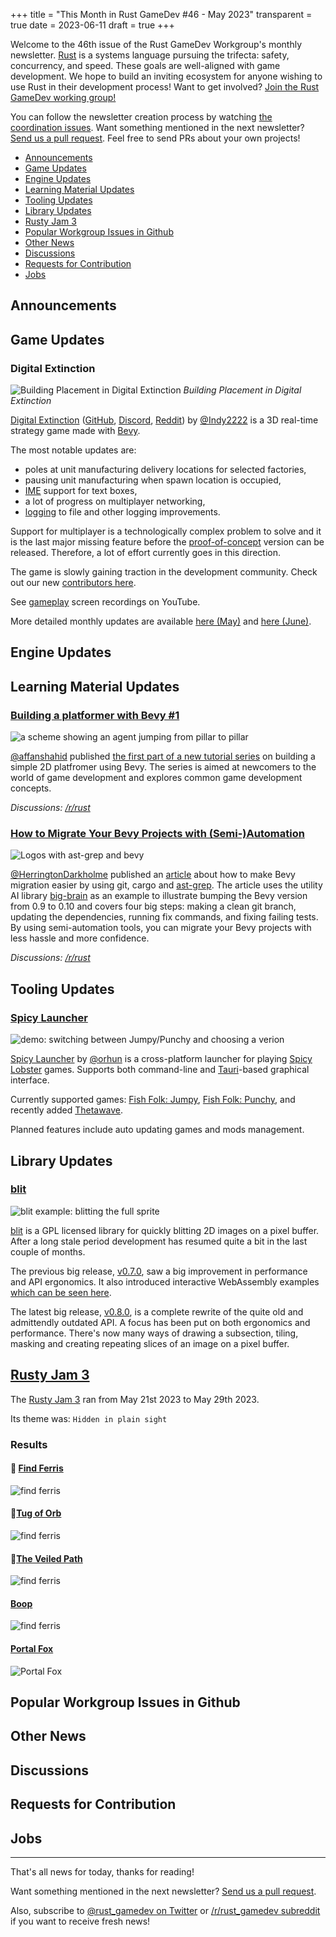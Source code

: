 +++
title = "This Month in Rust GameDev #46 - May 2023"
transparent = true
date = 2023-06-11
draft = true
+++

<!-- no toc -->

<!-- Check the post with markdownlint-->

Welcome to the 46th issue of the Rust GameDev Workgroup's
monthly newsletter.
[Rust] is a systems language pursuing the trifecta:
safety, concurrency, and speed.
These goals are well-aligned with game development.
We hope to build an inviting ecosystem for anyone wishing
to use Rust in their development process!
Want to get involved? [Join the Rust GameDev working group!][join]

You can follow the newsletter creation process
by watching [the coordination issues][coordination].
Want something mentioned in the next newsletter?
[Send us a pull request][pr].
Feel free to send PRs about your own projects!

[Rust]: https://rust-lang.org
[join]: https://github.com/rust-gamedev/wg#join-the-fun
[pr]: https://github.com/rust-gamedev/rust-gamedev.github.io
[coordination]: https://github.com/rust-gamedev/rust-gamedev.github.io/issues?q=label%3Acoordination

- [Announcements](#announcements)
- [Game Updates](#game-updates)
- [Engine Updates](#engine-updates)
- [Learning Material Updates](#learning-material-updates)
- [Tooling Updates](#tooling-updates)
- [Library Updates](#library-updates)
- [Rusty Jam 3](#rusty-jam-3)
- [Popular Workgroup Issues in Github](#popular-workgroup-issues-in-github)
- [Other News](#other-news)
- [Discussions](#discussions)
- [Requests for Contribution](#requests-for-contribution)
- [Jobs](#jobs)

<!--
Ideal section structure is:

```
### [Title]

![image/GIF description](image link)
_image caption_

A paragraph or two with a summary and [useful links].

_Discussions:
[/r/rust](https://reddit.com/r/rust/todo),
[twitter](https://twitter.com/todo/status/123456)_

[Title]: https://first.link
[useful links]: https://other.link
```

If needed, a section can be split into subsections with a "------" delimiter.
-->

## Announcements

## Game Updates

### Digital Extinction

![Building Placement in Digital Extinction](digital-extinction.jpeg)
_Building Placement in Digital Extinction_

[Digital Extinction] ([GitHub][de-github], [Discord][de-discord],
[Reddit][de-reddit]) by [@Indy2222] is a 3D real-time strategy game made with
[Bevy].

The most notable updates are:

- poles at unit manufacturing delivery locations for selected factories,
- pausing unit manufacturing when spawn location is occupied,
- [IME][ime] support for text boxes,
- a lot of progress on multiplayer networking,
- [logging][de-logging] to file and other logging improvements.

Support for multiplayer is a technologically complex problem to solve and it is
the last major missing feature before the [proof-of-concept][de-poc] version
can be released. Therefore, a lot of effort currently goes in this direction.

The game is slowly gaining traction in the development community.
Check out our new [contributors here][de-contributors].

See [gameplay][de-video] screen recordings on YouTube.

More detailed monthly updates are available [here (May)][de-update-07] and
[here (June)][de-update-08].

[Digital Extinction]: https://de-game.org
[de-github]: https://github.com/DigitalExtinction/Game
[de-discord]: https://discord.gg/vHMFuCWGSX
[de-reddit]: https://reddit.com/r/DigitalExtinction
[Bevy]: https://bevyengine.org
[ime]: https://en.wikipedia.org/wiki/Input_method
[de-logging]: https://docs.de-game.org/logging/
[de-poc]: https://github.com/DigitalExtinction/Game/milestone/1
[de-video]: https://youtu.be/_ibNMDgIQDE
[de-contributors]: https://github.com/DigitalExtinction/Game/graphs/contributors
[de-update-07]: https://mgn.cz/blog/de07/
[de-update-08]: https://mgn.cz/blog/de08/
[@Indy2222]: https://github.com/Indy2222

## Engine Updates

## Learning Material Updates

### [Building a platformer with Bevy \#1][bevy-platformer-tut]

![a scheme showing an agent jumping from pillar to pillar](bevy-platformer-tut.png)

[@affanshahid] published [the first part of a new tutorial series][bevy-platformer-tut]
on building a simple 2D platfromer using Bevy.
The series is aimed at newcomers to the world of
game development and explores common game development concepts.

_Discussions: [/r/rust](https://reddit.com/r/rust/comments/134d2i0/learning_gamedev_w_rust)_

[bevy-platformer-tut]: https://affanshahid.dev/posts/learning-game-dev-bevy-1
[@affanshahid]: https://github.com/affanshahid

### [How to Migrate Your Bevy Projects with (Semi-)Automation][bevy-migrate]

![Logos with ast-grep and bevy](migrate-bevy.png)

[@HerringtonDarkholme] published an [article][bevy-migrate]
about how to make Bevy migration easier by using git, cargo and [ast-grep].
The article uses the utility AI library [big-brain] as an example
to illustrate bumping the Bevy version from 0.9 to 0.10
and covers four big steps: making a clean git branch,
updating the dependencies, running fix commands, and fixing failing tests.
By using semi-automation tools, you can migrate your Bevy projects
with less hassle and more confidence.

_Discussions:
[/r/rust](https://www.reddit.com/r/rust/comments/13m4crf/semi_automated_migration_bevy)_

[bevy-migrate]: https://betterprogramming.pub/migrating-bevy-can-be-easier-with-semi-automation-here-is-how-1f6e21858e79
[@HerringtonDarkholme]: https://github.com/HerringtonDarkholme
[ast-grep]: https://github.com/ast-grep/ast-grep
[big-brain]: https://github.com/zkat/big-brain

## Tooling Updates

### [Spicy Launcher]

![demo: switching between Jumpy/Punchy and choosing a verion](spicylauncher.gif)

[Spicy Launcher] by [@orhun] is a cross-platform launcher
for playing [Spicy Lobster] games.
Supports both command-line and [Tauri]-based graphical interface.

Currently supported games: [Fish Folk: Jumpy], [Fish Folk: Punchy],
and recently added [Thetawave].

Planned features include auto updating games and mods management.

[Spicy Launcher]: https://github.com/spicylobstergames/SpicyLauncher
[Spicy Lobster]: https://github.com/spicylobstergames
[Fish Folk: Jumpy]: https://github.com/fishfolks/jumpy
[Fish Folk: Punchy]: https://github.com/fishfolks/punchy
[Thetawave]: https://github.com/thetawavegame/thetawave
[@orhun]: https://github.com/orhun
[Tauri]: https://tauri.app

## Library Updates

### [blit]

![blit example: blitting the full sprite](blit.png)

[blit] is a GPL licensed library for quickly blitting 2D images on a pixel buffer.
After a long stale period development has resumed quite a bit
in the last couple of months.

The previous big release, [v0.7.0][blit-0-7], saw a big improvement in performance
and API ergonomics. It also introduced interactive WebAssembly examples
[which can be seen here][blit-web-show].

The latest big release, [v0.8.0][blit-0-8], is a complete rewrite of the quite old
and admittendly outdated API. A focus has been put on both ergonomics and performance.
There's now many ways of drawing a subsection, tiling, masking and creating
repeating slices of an image on a pixel buffer.

[blit]: https://github.com/tversteeg/blit
[blit-0-7]: https://github.com/tversteeg/blit/releases/tag/v0.7.0
[blit-0-8]: https://github.com/tversteeg/blit/releases/tag/v0.8.0
[blit-web-show]: https://tversteeg.nl/blit/showcase

## [Rusty Jam 3]

The [Rusty Jam 3] ran from May 21st 2023 to May 29th 2023.

Its theme was: `Hidden in plain sight`

### Results

#### 🥇 [Find Ferris](https://kuviman.itch.io/find-ferris)

![find ferris](find_ferris.png)

#### 🥈[Tug of Orb](https://anders429.itch.io/tug-of-orb)

![find ferris](tug_of_orb.png)

#### 🥉[The Veiled Path](https://jebik.itch.io/the-veiled-path)

![find ferris](the_veiled_path.png)

#### [Boop](https://killercup.itch.io/boop)

![find ferris](boop.png)

#### [Portal Fox](https://vrixyz.itch.io/detective-fox)

![Portal Fox](portal_fox.png)

[Rusty Jam 3]: https://itch.io/jam/rusty-jam-3

## Popular Workgroup Issues in Github

<!-- Up to 10 links to interesting issues -->

<!-- One-liners for plan items that haven't got their own sections. -->
## Other News

<!-- One-liners for plan items that haven't got their own sections. -->

## Discussions

<!-- Links to handpicked reddit/twitter/urlo/etc threads that provide
useful information -->

## Requests for Contribution

<!-- Links to "good first issue"-labels or direct links to specific tasks -->

## Jobs

<!-- An optional section for new jobs related to Rust gamedev -->

------

That's all news for today, thanks for reading!

Want something mentioned in the next newsletter?
[Send us a pull request][pr].

Also, subscribe to [@rust_gamedev on Twitter][@rust_gamedev]
or [/r/rust_gamedev subreddit][/r/rust_gamedev] if you want to receive fresh news!

<!--
TODO: Add real links and un-comment once this post is published
**Discuss this post on**:
[/r/rust_gamedev](TODO),
[Mastodon](TODO),
[Twitter](TODO),
[Discord](https://discord.gg/yNtPTb2).
-->

[/r/rust_gamedev]: https://reddit.com/r/rust_gamedev
[@rust_gamedev]: https://twitter.com/rust_gamedev
